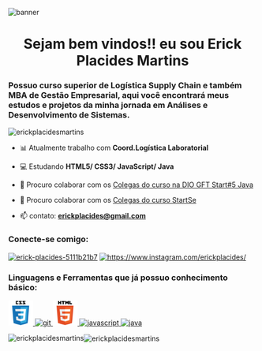 ![banner](https://tm.ibxk.com.br/2021/06/06/06100543457001.jpg?ims=1120x420) 

<h1 align="center"> Sejam bem vindos!! eu sou Erick Placides Martins</h1>
<h3 align="rigth"> Possuo curso superior de Logística Supply Chain e também MBA de Gestão Empresarial, aqui você encontrará meus estudos e projetos da minha jornada em Análises e Desenvolvimento de Sistemas.</h3>

<p align="left"> <img src="https://komarev.com/ghpvc/?username=erickplacidesmartins&label=Profile%20views&color=0e75b6&style=flat" alt="erickplacidesmartins" /> </p>

- 📊 Atualmente trabalho com **Coord.Logística Laboratorial**

- 💻 Estudando **HTML5/ CSS3/ JavaScript/ Java**

- 💬 Procuro colaborar com os [Colegas do curso na DIO GFT Start#5 Java ](https://www.dio.me/)

- 💬 Procuro colaborar com os [Colegas do curso StartSe ](https://app.startse.com/?ref=K64740523Y&gclid=Cj0KCQjw6pOTBhCTARIsAHF23fKTVpJdLQuVA2tUDznK3yptUfXT6tZt08rO7f3EwwCf8l6e8fbCyV8aAhzMEALw_wcB)

- 📫 contato: **erickplacides@gmail.com**

<h3 align="left">Conecte-se comigo: </h3>
<p align="left">
<a href="https://www.linkedin.com/in/erick-placides-5111b21b7" target="blank" ><img align="center" src="https://raw.githubusercontent.com/rahuldkjain/github-profile-readme-generator/master/src/images/icons/Social/linked-in-alt.svg" alt="erick-placides-5111b21b7" height="30" width="40" / target:_blank></a>
<a href="https://www.instagram.com/erickplacides/" target="blank"><img align="center" src="https://raw.githubusercontent.com/rahuldkjain/github-profile-readme-generator/master/src/images/icons/Social/instagram.svg" alt="https://www.instagram.com/erickplacides/" height="30" width="40" /></a>
</p>

<h3 align="left">Linguagens e Ferramentas que já possuo conhecimento básico:</h3>
<p align="left"> <a href="https://www.w3schools.com/css/" target="_blank" rel="noreferrer"><img src="https://raw.githubusercontent.com/devicons/devicon/master/icons/css3/css3-original-wordmark.svg" alt="css3" width="50" height="50"/> </a> 
  <a href="https://git-scm.com/" target="_blank" rel="noreferrer"><img src="https://imagens.tiespecialistas.com.br/2015/02/git.jpg" alt="git" width="50" height="50"/> </a> <a href="https://www.w3.org/html/" target="_blank" rel="noreferrer"> <img src="https://raw.githubusercontent.com/devicons/devicon/master/icons/html5/html5-original-wordmark.svg" alt="html5" width="50" height="50"/> </a> <a href="https://developer.mozilla.org/en-US/docs/Web/JavaScript" target="_blank" rel="noreferrer"> <img src="https://96renato96.files.wordpress.com/2014/10/javascript-logo-png1.png" alt="javascript" width="50" height="50"/> </a>
  <a href=""> <img src="https://cdn.icon-icons.com/icons2/2415/PNG/512/java_original_wordmark_logo_icon_146459.png" alt="java" width="50" height="50"/> </a>
</p>

<p><img align="left" src="https://github-readme-stats.vercel.app/api/top-langs?username=erickplacidesmartins&show_icons=true&theme=dark&locale=en&layout=compact" alt="erickplacidesmartins" /></p>


<p><img align="center" src="https://github-readme-streak-stats.herokuapp.com/?user=erickplacidesmartins&theme=dark" alt="erickplacidesmartins" /></p>


